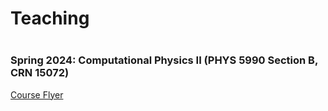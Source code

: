 

# <i class="fas fa-chalkboard-teacher"></i>
# Teaching
<div style="margin-bottom: 40px;"></div>

### Spring 2024: Computational Physics II (PHYS 5990 Section B, CRN 15072)
<div style="margin-bottom: 10px;"></div>
  <a href="./PHYS_5990_B_flyer.pdf" target="_blank">Course Flyer</a>

